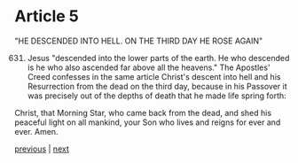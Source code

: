# Article 5

"HE DESCENDED INTO HELL. ON THE THIRD DAY HE ROSE AGAIN"

631. Jesus "descended into the lower parts of the earth. He who descended is he who also ascended far above all the heavens." The Apostles' Creed confesses in the same article Christ's descent into hell and his Resurrection from the dead on the third day, because in his Passover it was precisely out of the depths of death that he made life spring forth:

Christ, that Morning Star, who came back from the dead, and shed his peaceful light on all mankind, your Son who lives and reigns for ever and ever. Amen.

[previous](https://github.com/Tenari/non-fiction/blob/master/catechism/__P1P.md) | [next](https://github.com/Tenari/non-fiction/blob/master/catechism/__P1R.md)
